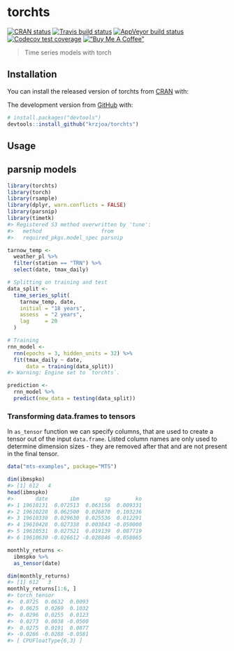 
<!-- README.md is generated from README.Rmd. Please edit that file -->

# torchts

<!-- badges: start -->

[![CRAN
status](https://www.r-pkg.org/badges/version/torchts)](https://CRAN.R-project.org/package=torchts)
[![Travis build
status](https://travis-ci.com/krzjoa/torchts.svg?branch=master)](https://travis-ci.com/krzjoa/torchts)
[![AppVeyor build
status](https://ci.appveyor.com/api/projects/status/github/krzjoa/torchts?branch=master&svg=true)](https://ci.appveyor.com/project/krzjoa/torchts)
[![Codecov test coverage](https://codecov.io/gh/krzjoa/torchts/branch/master/graph/badge.svg)](https://codecov.io/gh/krzjoa/torchts?branch=master)
[![“Buy Me A
Coffee”](https://www.buymeacoffee.com/assets/img/custom_images/orange_img.png)](https://www.buymeacoffee.com/kjoachimiak)
<!-- badges: end -->

> Time series models with torch

## Installation

You can install the released version of torchts from
[CRAN](https://CRAN.R-project.org) with:

The development version from [GitHub](https://github.com/) with:

``` r
# install.packages("devtools")
devtools::install_github("krzjoa/torchts")
```

## Usage

## parsnip models

``` r
library(torchts)
library(torch)
library(rsample)
library(dplyr, warn.conflicts = FALSE)
library(parsnip)
library(timetk)
#> Registered S3 method overwritten by 'tune':
#>   method                   from   
#>   required_pkgs.model_spec parsnip

tarnow_temp <- 
  weather_pl %>% 
  filter(station == "TRN") %>% 
  select(date, tmax_daily)

# Splitting on training and test
data_split <- 
  time_series_split(
    tarnow_temp, date, 
    initial = "18 years",
    assess  = "2 years", 
    lag     = 20
  )

# Training 
rnn_model <- 
  rnn(epochs = 3, hidden_units = 32) %>% 
  fit(tmax_daily ~ date, 
      data = training(data_split))
#> Warning: Engine set to `torchts`.

prediction <-
  rnn_model %>%
  predict(new_data = testing(data_split))
```

### Transforming data.frames to tensors

In `as_tensor` function we can specify columns, that are used to create
a tensor out of the input `data.frame`. Listed column names are only
used to determine dimension sizes - they are removed after that and are
not present in the final tensor.

``` r
data("mts-examples", package="MTS")

dim(ibmspko)
#> [1] 612   4
head(ibmspko)
#>       date       ibm        sp        ko
#> 1 19610131  0.072513  0.063156  0.009331
#> 2 19610228  0.062500  0.026870  0.103236
#> 3 19610330  0.029630  0.025536  0.012291
#> 4 19610428  0.027338  0.003843 -0.050000
#> 5 19610531  0.027521  0.019139  0.087719
#> 6 19610630 -0.026612 -0.028846 -0.058065

monthly_returns <- 
  ibmspko %>% 
  as_tensor(date)

dim(monthly_returns)
#> [1] 612   3
monthly_returns[1:6, ]
#> torch_tensor
#>  0.0725  0.0632  0.0093
#>  0.0625  0.0269  0.1032
#>  0.0296  0.0255  0.0123
#>  0.0273  0.0038 -0.0500
#>  0.0275  0.0191  0.0877
#> -0.0266 -0.0288 -0.0581
#> [ CPUFloatType{6,3} ]
```
